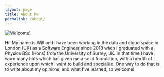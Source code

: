 ```yaml
---
layout: page
title: About Me
permalink: /about/
---
```


![Welcome!](https://photos.app.goo.gl/VRyKFWG5ZM2nSnek8)

Hi! My name is Will and I have been working in the data and cloud space in London (UK) as a Software Engineer since 2018 when I graduated with a Physics BSc (Hons) from the University of Surrey, UK. In that time I have worn many hats which has given me a solid foundation, with a bredth of experience upon which I want to build and specialise. One way to do that is to write about my opinions, and what I've learned; so welcome!
